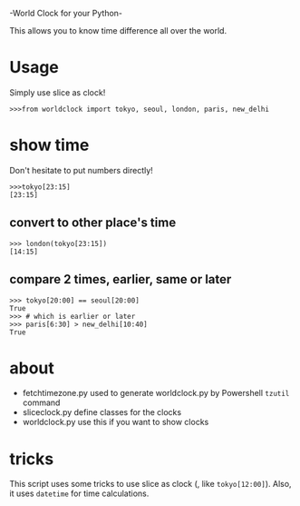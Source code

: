 -World Clock for your Python-

This allows you to know time difference all over the world.

# Usage
Simply use slice as clock!

```
>>>from worldclock import tokyo, seoul, london, paris, new_delhi
```


# show time
Don't hesitate to put numbers directly!

```
>>>tokyo[23:15]
[23:15]
```

## convert to other place's time

```
>>> london(tokyo[23:15])
[14:15]
```


## compare 2 times, earlier, same or later

```
>>> tokyo[20:00] == seoul[20:00]
True
>>> # which is earlier or later
>>> paris[6:30] > new_delhi[10:40]
True
```

# about
- fetchtimezone.py
used to generate worldclock.py by Powershell `tzutil` command
- sliceclock.py
define classes for the clocks
- worldclock.py
use this if you want to show clocks

# tricks
This script uses some tricks to use slice as clock (, like `tokyo[12:00]`).
Also, it uses `datetime` for time calculations.